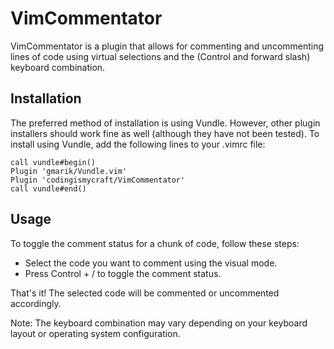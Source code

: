 # VimCommentator
VimCommentator is a plugin that allows for commenting and uncommenting lines of
code using virtual selections and the <C-/> (Control and forward slash)
keyboard combination.


## Installation
The preferred method of installation is using Vundle. However, other plugin
installers should work fine as well (although they have not been tested). To
install using Vundle, add the following lines to your .vimrc file:

```
call vundle#begin()
Plugin 'gmarik/Vundle.vim'
Plugin 'codingismycraft/VimCommentator'
call vundle#end()
```

## Usage
To toggle the comment status for a chunk of code, follow these steps:

- Select the code you want to comment using the visual mode.
- Press Control + / to toggle the comment status.

That's it! The selected code will be commented or uncommented accordingly.

Note: The <C-/> keyboard combination may vary depending on your keyboard layout
or operating system configuration.

